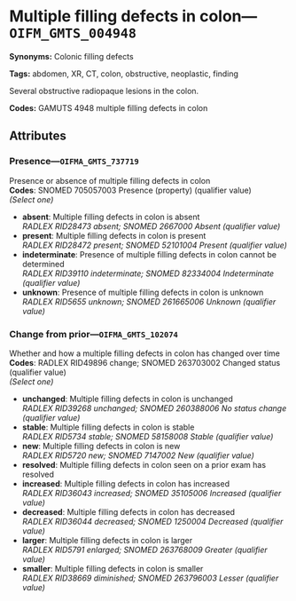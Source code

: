# Multiple filling defects in colon—`OIFM_GMTS_004948`

**Synonyms:** Colonic filling defects

**Tags:** abdomen, XR, CT, colon, obstructive, neoplastic, finding

Several obstructive radiopaque lesions in the colon.

**Codes:** GAMUTS 4948 multiple filling defects in colon

## Attributes

### Presence—`OIFMA_GMTS_737719`

Presence or absence of multiple filling defects in colon  
**Codes**: SNOMED 705057003 Presence (property) (qualifier value)  
*(Select one)*

- **absent**: Multiple filling defects in colon is absent  
_RADLEX RID28473 absent; SNOMED 2667000 Absent (qualifier value)_
- **present**: Multiple filling defects in colon is present  
_RADLEX RID28472 present; SNOMED 52101004 Present (qualifier value)_
- **indeterminate**: Presence of multiple filling defects in colon cannot be determined  
_RADLEX RID39110 indeterminate; SNOMED 82334004 Indeterminate (qualifier value)_
- **unknown**: Presence of multiple filling defects in colon is unknown  
_RADLEX RID5655 unknown; SNOMED 261665006 Unknown (qualifier value)_

### Change from prior—`OIFMA_GMTS_102074`

Whether and how a multiple filling defects in colon has changed over time  
**Codes**: RADLEX RID49896 change; SNOMED 263703002 Changed status (qualifier value)  
*(Select one)*

- **unchanged**: Multiple filling defects in colon is unchanged  
_RADLEX RID39268 unchanged; SNOMED 260388006 No status change (qualifier value)_
- **stable**: Multiple filling defects in colon is stable  
_RADLEX RID5734 stable; SNOMED 58158008 Stable (qualifier value)_
- **new**: Multiple filling defects in colon is new  
_RADLEX RID5720 new; SNOMED 7147002 New (qualifier value)_
- **resolved**: Multiple filling defects in colon seen on a prior exam has resolved  
- **increased**: Multiple filling defects in colon has increased  
_RADLEX RID36043 increased; SNOMED 35105006 Increased (qualifier value)_
- **decreased**: Multiple filling defects in colon has decreased  
_RADLEX RID36044 decreased; SNOMED 1250004 Decreased (qualifier value)_
- **larger**: Multiple filling defects in colon is larger  
_RADLEX RID5791 enlarged; SNOMED 263768009 Greater (qualifier value)_
- **smaller**: Multiple filling defects in colon is smaller  
_RADLEX RID38669 diminished; SNOMED 263796003 Lesser (qualifier value)_